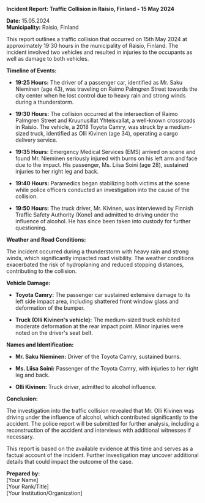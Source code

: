 

**Incident Report: Traffic Collision in Raisio, Finland - 15 May 2024**

**Date:** 15.05.2024  
**Municipality:** Raisio, Finland  

This report outlines a traffic collision that occurred on 15th May 2024 at approximately 19:30 hours in the municipality of Raisio, Finland. The incident involved two vehicles and resulted in injuries to the occupants as well as damage to both vehicles.

**Timeline of Events:**

- **19:25 Hours:** The driver of a passenger car, identified as Mr. Saku Nieminen (age 43), was traveling on Raimo Palmgren Street towards the city center when he lost control due to heavy rain and strong winds during a thunderstorm.
  
- **19:30 Hours:** The collision occurred at the intersection of Raimo Palmgren Street and Kruunusillat Yhteisvallat, a well-known crossroads in Raisio. The vehicle, a 2018 Toyota Camry, was struck by a medium-sized truck, identified as Olli Kivinen (age 34), operating a cargo delivery service.

- **19:35 Hours:** Emergency Medical Services (EMS) arrived on scene and found Mr. Nieminen seriously injured with burns on his left arm and face due to the impact. His passenger, Ms. Liisa Soini (age 28), sustained injuries to her right leg and back.

- **19:40 Hours:** Paramedics began stabilizing both victims at the scene while police officers conducted an investigation into the cause of the collision.

- **19:50 Hours:** The truck driver, Mr. Kivinen, was interviewed by Finnish Traffic Safety Authority (Kone) and admitted to driving under the influence of alcohol. He has since been taken into custody for further questioning.

**Weather and Road Conditions:**

The incident occurred during a thunderstorm with heavy rain and strong winds, which significantly impacted road visibility. The weather conditions exacerbated the risk of hydroplaning and reduced stopping distances, contributing to the collision.

**Vehicle Damage:**

- **Toyota Camry:** The passenger car sustained extensive damage to its left side impact area, including shattered front window glass and deformation of the bumper.
  
- **Truck (Olli Kivinen's vehicle):** The medium-sized truck exhibited moderate deformation at the rear impact point. Minor injuries were noted on the driver's seat belt.

**Names and Identification:**

- **Mr. Saku Nieminen:** Driver of the Toyota Camry, sustained burns.
  
- **Ms. Liisa Soini:** Passenger of the Toyota Camry, with injuries to her right leg and back.

- **Olli Kivinen:** Truck driver, admitted to alcohol influence.

**Conclusion:**

The investigation into the traffic collision revealed that Mr. Olli Kivinen was driving under the influence of alcohol, which contributed significantly to the accident. The police report will be submitted for further analysis, including a reconstruction of the accident and interviews with additional witnesses if necessary.

This report is based on the available evidence at this time and serves as a factual account of the incident. Further investigation may uncover additional details that could impact the outcome of the case.

**Prepared by:**  
[Your Name]  
[Your Rank/Title]  
[Your Institution/Organization]